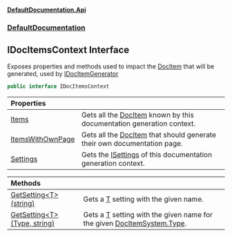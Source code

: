 #### [DefaultDocumentation\.Api](../../index.md 'index')
### [DefaultDocumentation](../../index.md#DefaultDocumentation 'DefaultDocumentation')

## IDocItemsContext Interface

Exposes properties and methods used to impact the [DocItem](../Models/DocItem/index.md 'DefaultDocumentation\.Models\.DocItem') that will be generated, used by [IDocItemGenerator](../Api/IDocItemGenerator/index.md 'DefaultDocumentation\.Api\.IDocItemGenerator')

```csharp
public interface IDocItemsContext
```

| Properties | |
| :--- | :--- |
| [Items](Items.md 'DefaultDocumentation\.IDocItemsContext\.Items') | Gets all the [DocItem](../Models/DocItem/index.md 'DefaultDocumentation\.Models\.DocItem') known by this documentation generation context\. |
| [ItemsWithOwnPage](ItemsWithOwnPage.md 'DefaultDocumentation\.IDocItemsContext\.ItemsWithOwnPage') | Gets all the [DocItem](../Models/DocItem/index.md 'DefaultDocumentation\.Models\.DocItem') that should generate their own documentation page\. |
| [Settings](Settings.md 'DefaultDocumentation\.IDocItemsContext\.Settings') | Gets the [ISettings](../ISettings/index.md 'DefaultDocumentation\.ISettings') of this documentation generation context\. |

| Methods | |
| :--- | :--- |
| [GetSetting&lt;T&gt;\(string\)](GetSetting.md#DefaultDocumentation.IDocItemsContext.GetSetting_T_(string) 'DefaultDocumentation\.IDocItemsContext\.GetSetting\<T\>\(string\)') | Gets a [T](DefaultDocumentation/IDocItemsContext/index.md#DefaultDocumentation.IDocItemsContext.GetSetting_T_(string).T 'DefaultDocumentation\.IDocItemsContext\.GetSetting\<T\>\(string\)\.T') setting with the given name\. |
| [GetSetting&lt;T&gt;\(Type, string\)](GetSetting.md#DefaultDocumentation.IDocItemsContext.GetSetting_T_(System.Type,string) 'DefaultDocumentation\.IDocItemsContext\.GetSetting\<T\>\(System\.Type, string\)') | Gets a [T](DefaultDocumentation/IDocItemsContext/index.md#DefaultDocumentation.IDocItemsContext.GetSetting_T_(System.Type,string).T 'DefaultDocumentation\.IDocItemsContext\.GetSetting\<T\>\(System\.Type, string\)\.T') setting with the given name for the given [DocItem](../Models/DocItem/index.md 'DefaultDocumentation\.Models\.DocItem')[System\.Type](https://docs.microsoft.com/en-us/dotnet/api/System.Type 'System\.Type')\. |
